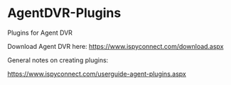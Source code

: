 # AgentDVR-Plugins
Plugins for Agent DVR

Download Agent DVR here:
https://www.ispyconnect.com/download.aspx

General notes on creating plugins:

https://www.ispyconnect.com/userguide-agent-plugins.aspx
